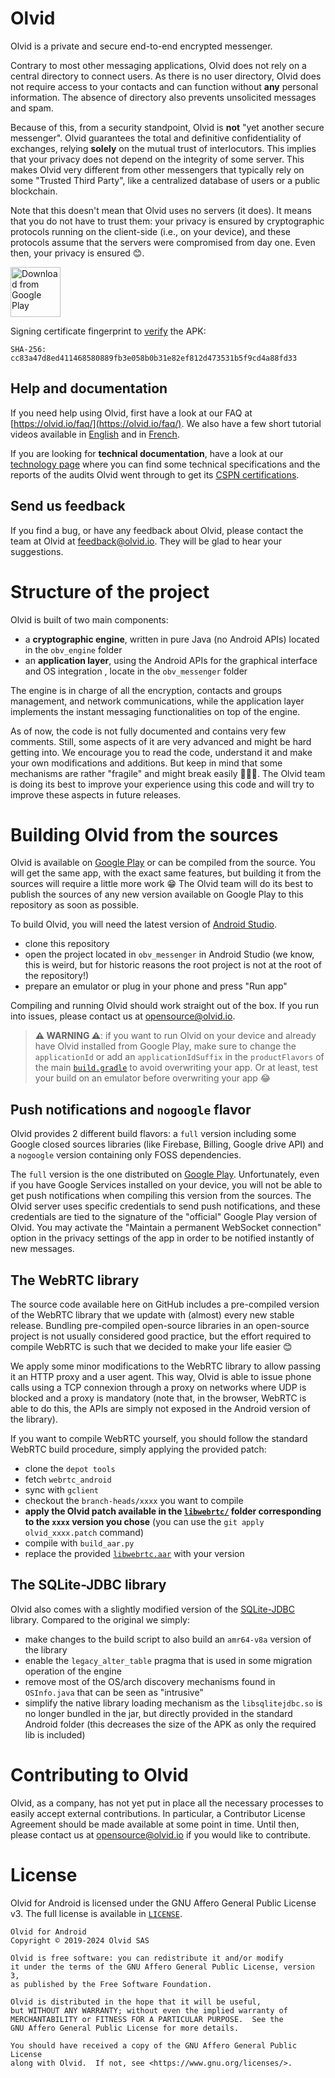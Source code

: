 # Olvid

Olvid is a private and secure end-to-end encrypted messenger.

Contrary to most other messaging applications, Olvid does not rely on a central directory to connect users. As there is no user directory, Olvid does not require access to your contacts and can function without **any** personal information. The absence of directory also prevents unsolicited messages and spam.

Because of this, from a security standpoint, Olvid is **not** "yet another secure messenger". Olvid guarantees the total and definitive confidentiality of exchanges, relying **solely** on the mutual trust of interlocutors. This implies that your privacy does not depend on the integrity of some server. This makes Olvid very different from other messengers that typically rely on some "Trusted Third Party", like a centralized database of users or a public blockchain.

Note that this doesn't mean that Olvid uses no servers (it does). It means that you do not have to trust them: your privacy is ensured by cryptographic protocols running on the client-side (i.e., on your device), and these protocols assume that the servers were compromised from day one. Even then, your privacy is ensured 😊.

[<img src="https://play.google.com/intl/en_us/badges/images/generic/en_badge_web_generic.png"
alt="Download from Google Play"
height="80">](https://play.google.com/store/apps/details?id=io.olvid.messenger)

Signing certificate fingerprint to [verify](https://developer.android.com/studio/command-line/apksigner#usage-verify) the APK:
```
SHA-256: cc83a47d8ed411468580889fb3e058b0b31e82ef812d473531b5f9cd4a88fd33
```

## Help and documentation

If you need help using Olvid, first have a look at our FAQ at [https://olvid.io/faq/](https://olvid.io/faq/). We also have a few short tutorial videos available in [English](https://www.youtube.com/channel/UCO8UuhbgCyVSTRi4QEschqA) and in [French](https://www.youtube.com/channel/UC6aLiDb04Rfh4MoqDpJoLeg).

If you are looking for **technical documentation**, have a look at our [technology page](https://olvid.io/technology/) where you can find some technical specifications and the reports of the audits Olvid went through to get its [CSPN certifications](https://cyber.gouv.fr/produits-certifies?sort_bef_combine=field_date_de_certification_value_DESC&field_cat_target_id%5B587%5D=587).


## Send us feedback

If you find a bug, or have any feedback about Olvid, please contact the team at Olvid at [feedback@olvid.io](mailto:feedback@olvid.io). They will be glad to hear your suggestions.




# Structure of the project

Olvid is built of two main components:
- a **cryptographic engine**, written in pure Java (no Android APIs) located in the `obv_engine` folder
- an **application layer**, using the Android APIs for the graphical interface and OS integration , locate in the `obv_messenger` folder

The engine is in charge of all the encryption, contacts and groups management, and network communications, while the application layer implements the instant messaging functionalities on top of the engine.

As of now, the code is not fully documented and contains very few comments. Still, some aspects of it are very advanced and might be hard getting into. We encourage you to read the code, understand it and make your own modifications and additions. But keep in mind that some mechanisms are rather "fragile" and might break easily 🥚🥚🥚. The Olvid team is doing its best to improve your experience using this code and will try to improve these aspects in future releases.




# Building Olvid from the sources

Olvid is available on [Google Play](https://play.google.com/store/apps/details?id=io.olvid.messenger) or can be compiled from the source. You will get the same app, with the exact same features, but building it from the sources will require a little more work 😁 The Olvid team will do its best to publish the sources of any new version available on Google Play to this repository as soon as possible.

To build Olvid, you will need the latest version of [Android Studio](https://developer.android.com/studio).

- clone this repository
- open the project located in `obv_messenger` in Android Studio (we know, this is weird, but for historic reasons the root project is not at the root of the repository!)
- prepare an emulator or plug in your phone and press "Run app"
  
Compiling and running Olvid should work straight out of the box. If you run into issues, please contact us at [opensource@olvid.io](mailto:opensource@olvid.io).
  
> **⚠ WARNING ⚠**: if you want to run Olvid on your device and already have Olvid installed from Google Play,
> make sure to change the `applicationId` or add an `applicationIdSuffix` in the `productFlavors` 
> of the main [`build.gradle`](obv_messenger/app/build.gradle) to 
> avoid overwriting your app. Or at least, test your build on an emulator before overwriting your app 😂


## Push notifications and `nogoogle` flavor

Olvid provides 2 different build flavors: a `full` version including some Google closed sources libraries (like Firebase, Billing, Google drive API) and a `nogoogle` version containing only FOSS dependencies.

The `full` version is the one distributed on [Google Play](https://play.google.com/store/apps/details?id=io.olvid.messenger). Unfortunately, even if you have Google Services installed on your device, you will not be able to get push notifications when compiling this version from the sources. The Olvid server uses specific credentials to send push notifications, and these credentials are tied to the signature of the "official" Google Play version of Olvid. You may activate the "Maintain a permanent WebSocket connection" option in the privacy settings of the app in order to be notified instantly of new messages.


## The WebRTC library

The source code available here on GitHub includes a pre-compiled version of the WebRTC library that we update with (almost) every new stable release. Bundling pre-compiled open-source libraries in an open-source project is not usually considered good practice, but the effort required to compile WebRTC is such that we decided to make your life easier 😊

We apply some minor modifications to the WebRTC library to allow passing it an HTTP proxy and a user agent. This way, Olvid is able to issue phone calls using a TCP connexion through a proxy on networks where UDP is blocked and a proxy is mandatory (note that, in the browser, WebRTC is able to do this, the APIs are simply not exposed in the Android version of the library).

If you want to compile WebRTC yourself, you should follow the standard WebRTC build procedure, simply applying the provided patch:

- clone the `depot tools`
- fetch `webrtc_android`
- sync with `gclient`
- checkout the `branch-heads/xxxx` you want to compile
- **apply the Olvid patch available in the [`libwebrtc/`](obv_messenger/libwebrtc/) folder corresponding to the `xxxx` version you chose** (you can use the `git apply olvid_xxxx.patch` command)
- compile with `build_aar.py`
- replace the provided [`libwebrtc.aar`](obv_messenger/libwebrtc/libwebrtc.aar) with your version


## The SQLite-JDBC library

Olvid also comes with a slightly modified version of the [SQLite-JDBC](https://github.com/xerial/sqlite-jdbc) library. Compared to the original we simply:

- make changes to the build script to also build an `amr64-v8a` version of the library
- enable the `legacy_alter_table` pragma that is used in some migration operation of the engine
- remove most of the OS/arch discovery mechanisms found in `OSInfo.java` that can be seen as "intrusive"
- simplify the native library loading mechanism as the `libsqlitejdbc.so` is no longer bundled in the jar, but directly provided in the standard Android folder (this decreases the size of the APK as only the required lib is included)




# Contributing to Olvid

Olvid, as a company, has not yet put in place all the necessary processes to easily accept external contributions. In particular, a Contributor License Agreement should be made available at some point in time. Until then, please contact us at [opensource@olvid.io](mailto:opensource@olvid.io) if you would like to contribute. 




# License

Olvid for Android is licensed under the GNU Affero General Public License v3. The full license is available in [`LICENSE`](LICENSE).


    Olvid for Android
    Copyright © 2019-2024 Olvid SAS
    
    Olvid is free software: you can redistribute it and/or modify
    it under the terms of the GNU Affero General Public License, version 3,
    as published by the Free Software Foundation.
    
    Olvid is distributed in the hope that it will be useful,
    but WITHOUT ANY WARRANTY; without even the implied warranty of
    MERCHANTABILITY or FITNESS FOR A PARTICULAR PURPOSE.  See the
    GNU Affero General Public License for more details.
    
    You should have received a copy of the GNU Affero General Public License
    along with Olvid.  If not, see <https://www.gnu.org/licenses/>.
